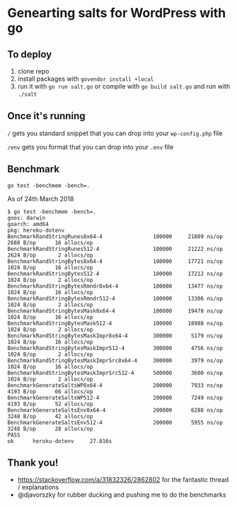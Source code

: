 # Genearting salts for WordPress with go

## To deploy

1. clone repo
2. install packages with `govendor install +local`
3. run it with `go run salt.go` or compile with `go build salt.go` and run with `./salt`

## Once it's running

`/` gets you standard snippet that you can drop into your `wp-config.php` file

`/env` gets you format that you can drop into your `.env` file

## Benchmark

`go test -benchmem -bench=.`

As of 24th March 2018

```
$ go test -benchmem -bench=.
goos: darwin
goarch: amd64
pkg: heroku-dotenv
BenchmarkRandStringRunes8x64-4                100000     21809 ns/op    2688 B/op      16 allocs/op
BenchmarkRandStringRunes512-4                 100000     21222 ns/op    2624 B/op       2 allocs/op
BenchmarkRandStringBytes8x64-4                100000     17721 ns/op    1024 B/op      16 allocs/op
BenchmarkRandStringBytes512-4                 100000     17212 ns/op    1024 B/op       2 allocs/op
BenchmarkRandStringBytesRmndr8x64-4           100000     13477 ns/op    1024 B/op      16 allocs/op
BenchmarkRandStringBytesRmndr512-4            100000     13306 ns/op    1024 B/op       2 allocs/op
BenchmarkRandStringBytesMask8x64-4            100000     19478 ns/op    1024 B/op      16 allocs/op
BenchmarkRandStringBytesMask512-4             100000     18988 ns/op    1024 B/op       2 allocs/op
BenchmarkRandStringBytesMaskImpr8x64-4        300000      5179 ns/op    1024 B/op      16 allocs/op
BenchmarkRandStringBytesMaskImpr512-4         300000      4756 ns/op    1024 B/op       2 allocs/op
BenchmarkRandStringBytesMaskImprSrc8x64-4     300000      3979 ns/op    1024 B/op      16 allocs/op
BenchmarkRandStringBytesMaskImprSrc512-4      500000      3600 ns/op    1024 B/op       2 allocs/op
BenchmarkGenerateSaltsWP8x64-4                200000      7933 ns/op    4193 B/op      66 allocs/op
BenchmarkGenerateSaltsWP512-4                 200000      7249 ns/op    4193 B/op      52 allocs/op
BenchmarkGenerateSaltsEnv8x64-4               200000      6288 ns/op    3248 B/op      42 allocs/op
BenchmarkGenerateSaltsEnv512-4                200000      5955 ns/op    3248 B/op      28 allocs/op
PASS
ok      heroku-dotenv     27.816s
```

## Thank you!

* https://stackoverflow.com/a/31832326/2862802 for the fantastic thread / explanations
* @djavorszky for rubber ducking and pushing me to do the benchmarks
